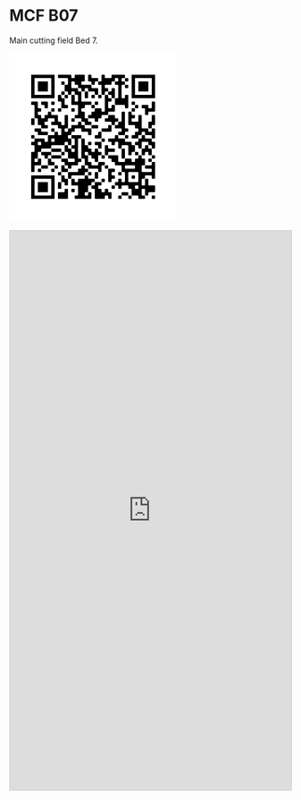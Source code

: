 # MCF B07

Main cutting field Bed 7.

![mcf-b01](img/mcf-b07.png)

<iframe class="airtable-embed" 
  src="https://airtable.com/embed/shrT0EGmFEUlCYdPd?backgroundColor=yellow&viewControls=on" 
  frameborder="0" 
  onmousewheel="" 
  width="100%" 
  height="1000" 
  style="background: 
  transparent; 
  border: 1px solid #ccc;">
</iframe>
